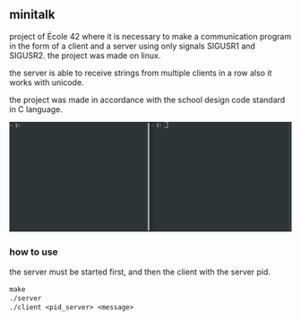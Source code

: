 ## minitalk

project of École 42 where it is necessary to make a communication program in the form of a client and a server using only signals SIGUSR1 and SIGUSR2. the project was made on linux.

the server is able to receive strings from multiple clients in a row also it works with unicode.

the project was made in accordance with the school design code standard in C language.

![](mini.gif)

### how to use
the server must be started first, and then the client with the server pid.
```
make
./server
./client <pid_server> <message>
```
